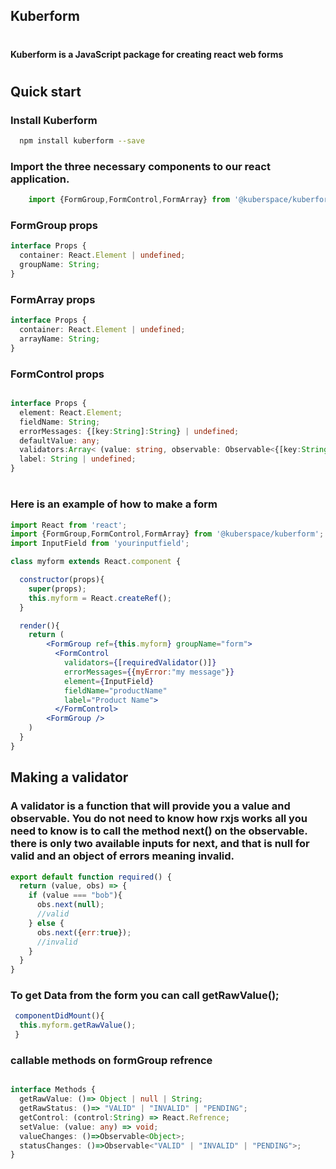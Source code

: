 ## Kuberform
#
#### Kuberform is a JavaScript package for creating react web forms
#


## Quick start

### Install Kuberform

```bash
  npm install kuberform --save
```

### Import the three necessary components to our react application.

```jsx
    import {FormGroup,FormControl,FormArray} from '@kuberspace/kuberform';
```

### FormGroup props

```ts
interface Props {
  container: React.Element | undefined;
  groupName: String;
}
```

### FormArray props

```ts
interface Props {
  container: React.Element | undefined;
  arrayName: String;
}
```


### FormControl props


```ts

interface Props {
  element: React.Element;
  fieldName: String;
  errorMessages: {[key:String]:String} | undefined;
  defaultValue: any;
  validators:Array< (value: string, observable: Observable<{[key:String]:String} | null>) => void > | undefined;
  label: String | undefined;
}
```
#

###  Here is an example of how to make a form

```jsx
import React from 'react';
import {FormGroup,FormControl,FormArray} from '@kuberspace/kuberform';
import InputField from 'yourinputfield';

class myform extends React.component {

  constructor(props){
    super(props);
    this.myform = React.createRef();
  }

  render(){
    return (
        <FormGroup ref={this.myform} groupName="form">
          <FormControl
            validators={[requiredValidator()]}
            errorMessages={{myError:"my message"}}
            element={InputField}
            fieldName="productName"
            label="Product Name">
          </FormControl>
        <FormGroup />
    )
  }
}
```


## Making a validator
### A validator is a function that will provide you a value and observable. You do not need to know how rxjs works all you need to know is to call the method next() on the observable. there is only two available inputs for next, and that is null for valid and an object of errors meaning invalid.

```jsx
export default function required() {
  return (value, obs) => {
    if (value === "bob"){
      obs.next(null);
      //valid
    } else {
      obs.next({err:true});
      //invalid
    }
  }
}

```

### To get Data from the form you can call getRawValue();
```jsx
 componentDidMount(){
  this.myform.getRawValue();
 }
```


### callable methods on formGroup refrence

```ts

interface Methods {
  getRawValue: ()=> Object | null | String;
  getRawStatus: ()=> "VALID" | "INVALID" | "PENDING";
  getControl: (control:String) => React.Refrence;
  setValue: (value: any) => void;
  valueChanges: ()=>Observable<Object>;
  statusChanges: ()=>Observable<"VALID" | "INVALID" | "PENDING">;
}
```


